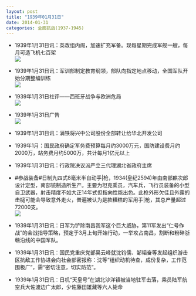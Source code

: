```yaml
---
layout: post
title: "1939年01月31日"
date: 2014-01-31
categories: 全面抗战(1937-1945)
---
```


<meta name="referrer" content="no-referrer" />

- 1939年1月31日讯：英改组内阁，加速扩充军备。现每星期完成军舰一艘，每月可造飞机七百架 <br/><img src="https://ww4.sinaimg.cn/large/aca367d8jw1ed32mwnl59j20bs0hfadw.jpg" />

- 1939年1月31日讯：军训部制定教育纲领，部队向指定地点移动，全国军队开始分期整编训练 <br/><img src="https://ww2.sinaimg.cn/large/aca367d8jw1ed30wgckvrj20ec0c5gop.jpg" />

- 1939年1月31日社评——西班牙战争与欧洲危局 <br/><img src="https://ww2.sinaimg.cn/large/aca367d8jw1ed2z69896gj20o60y6wxg.jpg" />

- 1939年1月31日广告 <br/><img src="https://ww2.sinaimg.cn/large/aca367d8jw1ed2s8be907j20980aujsx.jpg" />

- 1939年1月31日讯：满铁将兴中公司股份全部转让给华北开发公司 

- 1939年1月：国民政府确定军务费预算每月约3000万元，国防建设费月约2000万，站务费月约5000万，共计每月1亿元以上 

- 1939年1月31日讯：行政院决议派严立三代理湖北省政府主席 

- #参战装备#日制九四式8毫米半自动手|枪，1934(皇纪2594)年由南部麒次郎设计定型，南部铳制造所生产。主要为坦克乘员，汽车兵，飞行员装备的小型自卫武器，射击精度不如大正14年式但指向性能出色。此枪外形欠佳且外露的击槌可能会导致意外走火，普遍被认为是款糟糕的军用手|枪，其总产量超过72000支。 <br/><img src="https://ww4.sinaimg.cn/large/aca367d8jw1ed2ht10rehj20f41x2avu.jpg" />

- 1939年1月31日讯：日军为铲除南昌我军这个巨大威胁，第11军发出“仁号作战”的会战指导策略，预定于3月上旬开始行动，一举攻占南昌，割断和粉碎浙赣沿线的中国军队。 

- 1939年1月31日讯：国民党重庆党部吴云峰就沈钧儒、邹韬奋等发起组织游击区抗敌工作协进会向社会部密报称：沈等“组织动机待查，成份复杂，工作范围极广”，需“密切注意，切实防范”。 

- 1939年1月31日讯：日机“天皇号”在湖北沙洋镇被当地驻军击落，乘员陆军航空兵大佐渡边广太郎，少佐藤田雄藏等六人毙命 

